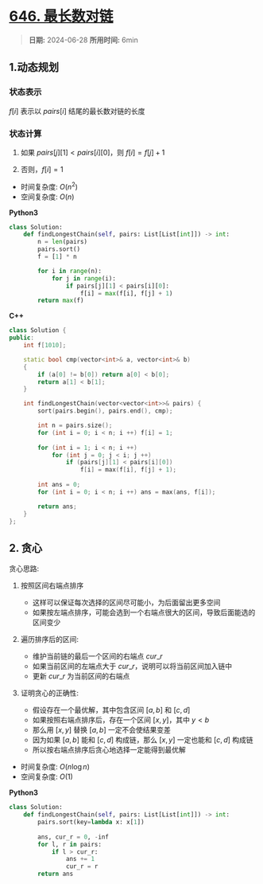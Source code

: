 # [646. 最长数对链](https://leetcode.cn/problems/maximum-length-of-pair-chain/description/)

> **日期:** 2024-06-28
> **所用时间:** 6min

## 1.动态规划

### 状态表示

$f[i]$ 表示以 $pairs[i]$ 结尾的最长数对链的长度

### 状态计算

1. 如果 $pairs[j][1] < pairs[i][0]$，则 $f[i] = f[j] + 1$

2. 否则，$f[i] = 1$

- 时间复杂度: $O(n^2)$
- 空间复杂度: $O(n)$

**Python3**

```python
class Solution:
    def findLongestChain(self, pairs: List[List[int]]) -> int:
        n = len(pairs)
        pairs.sort()
        f = [1] * n

        for i in range(n):
            for j in range(i):
                if pairs[j][1] < pairs[i][0]:
                    f[i] = max(f[i], f[j] + 1)
        return max(f)
```

**C++**

```C++
class Solution {
public:
    int f[1010];

    static bool cmp(vector<int>& a, vector<int>& b)
    {
        if (a[0] != b[0]) return a[0] < b[0];
        return a[1] < b[1];
    }

    int findLongestChain(vector<vector<int>>& pairs) {
        sort(pairs.begin(), pairs.end(), cmp);

        int n = pairs.size();
        for (int i = 0; i < n; i ++) f[i] = 1;
        
        for (int i = 1; i < n; i ++)
            for (int j = 0; j < i; j ++)
                if (pairs[j][1] < pairs[i][0])
                    f[i] = max(f[i], f[j] + 1);
        
        int ans = 0;
        for (int i = 0; i < n; i ++) ans = max(ans, f[i]);

        return ans;
    }
};
```

## 2. 贪心

贪心思路:

1. 按照区间右端点排序
   - 这样可以保证每次选择的区间尽可能小，为后面留出更多空间
   - 如果按左端点排序，可能会选到一个右端点很大的区间，导致后面能选的区间变少

2. 遍历排序后的区间:
   - 维护当前链的最后一个区间的右端点 $cur\_r$
   - 如果当前区间的左端点大于 $cur\_r$，说明可以将当前区间加入链中
   - 更新 $cur\_r$ 为当前区间的右端点

3. 证明贪心的正确性:
   - 假设存在一个最优解，其中包含区间 $[a,b]$ 和 $[c,d]$
   - 如果按照右端点排序后，存在一个区间 $[x,y]$，其中 $y < b$
   - 那么用 $[x,y]$ 替换 $[a,b]$ 一定不会使结果变差
   - 因为如果 $[a,b]$ 能和 $[c,d]$ 构成链，那么 $[x,y]$ 一定也能和 $[c,d]$ 构成链
   - 所以按右端点排序后贪心地选择一定能得到最优解

- 时间复杂度: $O(n\log n)$
- 空间复杂度: $O(1)$

**Python3**

```python
class Solution:
    def findLongestChain(self, pairs: List[List[int]]) -> int:
        pairs.sort(key=lambda x: x[1])
        
        ans, cur_r = 0, -inf
        for l, r in pairs:
            if l > cur_r:
                ans += 1
                cur_r = r
        return ans
```